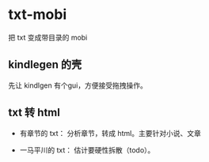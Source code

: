 # txt-mobi
把 txt 变成带目录的 mobi

## kindlegen 的壳
先让 kindlgen 有个gui，方便接受拖拽操作。

## txt 转 html
- 有章节的 txt：
分析章节，转成 html。主要针对小说、文章

- 一马平川的 txt：
估计要硬性拆散（todo）。
